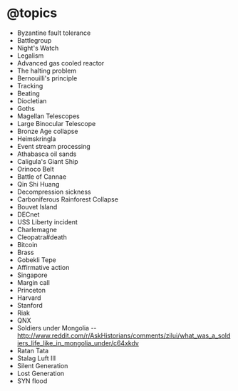 @topics
=======

* Byzantine fault tolerance
* Battlegroup
* Night's Watch
* Legalism
* Advanced gas cooled reactor
* The halting problem
* Bernouilli's principle
* Tracking
* Beating
* Diocletian
* Goths
* Magellan Telescopes
* Large Binocular Telescope
* Bronze Age collapse
* Heimskringla
* Event stream processing
* Athabasca oil sands
* Caligula's Giant Ship
* Orinoco Belt
* Battle of Cannae
* Qin Shi Huang
* Decompression sickness
* Carboniferous Rainforest Collapse
* Bouvet Island
* DECnet
* USS Liberty incident
* Charlemagne
* Cleopatra#death
* Bitcoin
* Brass
* Gobekli Tepe
* Affirmative action
* Singapore
* Margin call
* Princeton
* Harvard
* Stanford
* Riak
* QNX
* Soldiers under Mongolia -- http://www.reddit.com/r/AskHistorians/comments/zilui/what_was_a_soldiers_life_like_in_mongolia_under/c64xkdv
* Ratan Tata
* Stalag Luft III
* Silent Generation
* Lost Generation
* SYN flood
